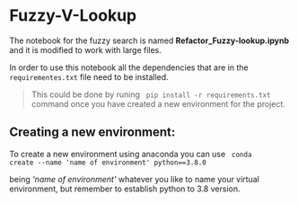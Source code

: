 # Fuzzy-V-Lookup

The notebook for the fuzzy search is named **Refactor_Fuzzy-lookup.ipynb** and it is modified to work with large files.

In order to use this notebook all the dependencies that are in the <code>requirementes.txt</code> file need to be installed. 
> This could be done by runing <code> pip install -r requirements.txt </code> command once you have created a new environment for the project.

## Creating a new environment:

To create a new environment using anaconda you can use
<code> conda create --name 'name of environment' python==3.8.0 </code>

being *'name of environment'* whatever you like to name your virtual environment, but remember to establish python to 3.8 version. 

